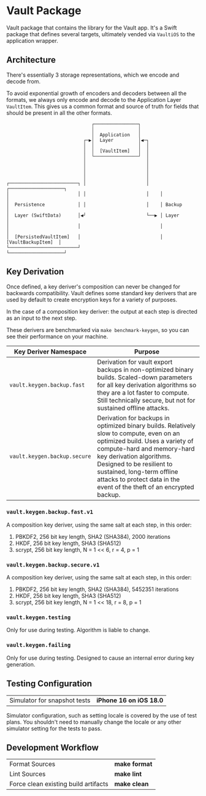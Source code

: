# Vault Package

Vault package that contains the library for the Vault app.
It's a Swift package that defines several targets, ultimately vended via `VaultiOS` to the application wrapper.

## Architecture

There's essentially 3 storage representations, which we encode and decode from.

To avoid exponential growth of encoders and decoders between all the formats, we always only encode and decode to the Application Layer `VaultItem`.
This gives us a common format and source of truth for fields that should be present in all the other formats.

```
                               ┌────────────────┐
                               │                │
                               │  Application   │
                            ┌─▶│  Layer         │◀─┐
                            │  │                │  │
                            │  │  [VaultItem]   │  │
                            │  └────────────────┘  │
                            │                      │
                            │                      │
                            │                      │
                            │                      │
┌─────────────────────────┐ │                      │    ┌────────────────────┐
│                         │ │                      │    │                    │
│  Persistence            │ │                      │    │ Backup             │
│  Layer (SwiftData)      │◀┘                      └──▶ │ Layer              │
│                         │                             │                    │
│  [PersistedVaultItem]   │                             │ [VaultBackupItem]  │
└─────────────────────────┘                             └────────────────────┘
```

## Key Derivation

Once defined, a key deriver's composition can never be changed for backwards compatibility.
Vault defines some standard key derivers that are used by default to create encryption keys for a variety of purposes.

In the case of a composition key deriver: the output at each step is directed as an input to the next step.

These derivers are benchmarked via `make benchmark-keygen`, so you can see their performance on your machine.

| Key Deriver Namespace | Purpose |
| ----------- | -------------------------------- |
| `vault.keygen.backup.fast` | Derivation for vault export backups in non-optimized binary builds. Scaled-down parameters for all key derivation algorithms so they are a lot faster to compute. Still technically secure, but not for sustained offline attacks. |
| `vault.keygen.backup.secure` | Derivation for backups in optimized binary builds. Relatively slow to compute, even on an optimized build. Uses a variety of compute-hard and memory-hard key derivation algorithms. Designed to be resilient to sustained, long-term offline attacks to protect data in the event of the theft of an encrypted backup. |

### `vault.keygen.backup.fast.v1`

A composition key deriver, using the same salt at each step, in this order:

1. PBKDF2, 256 bit key length, SHA2 (SHA384), 2000 iterations
2. HKDF, 256 bit key length, SHA3 (SHA512)
3. scrypt, 256 bit key length, N = 1 << 6, r = 4, p = 1

### `vault.keygen.backup.secure.v1`

A composition key deriver, using the same salt at each step, in this order:

1. PBKDF2, 256 bit key length, SHA2 (SHA384), 5452351 iterations
2. HKDF, 256 bit key length, SHA3 (SHA512)
3. scrypt, 256 bit key length, N = 1 << 18, r = 8, p = 1

### `vault.keygen.testing`

Only for use during testing. 
Algorithm is liable to change.

### `vault.keygen.failing`

Only for use during testing. 
Designed to cause an internal error during key generation.

## Testing Configuration

<table>
  <tr>
	<td>Simulator for snapshot tests</td>
	<td><b>iPhone 16 on iOS 18.0</b></td>
  </tr>
</table>

Simulator configuration, such as setting locale is covered by the use of test plans.
You shouldn't need to manually change the locale or any other simulator setting for the tests to pass.

## Development Workflow

<table>
  <tr>
	<td>Format Sources</td>
	<td><b>make format</b></td>
  </tr>
  <tr>
	<td>Lint Sources</td>
	<td><b>make lint</b></td>
  </tr>
  <tr>
	<td>Force clean existing build artifacts</td>
	<td><b>make clean</b></td>
  </tr>
</table>
